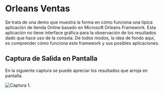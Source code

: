 # Orleans Ventas 

Se trata de una demo que muestra la forma en cómo funciona una típica aplicación de tienda Online basado en Microsoft Orleans Framework. Esta aplicación no tiene interface gráfica para la observación de los resultados dado que hace uso de la consola. De todos modos, la idea de fondo aquí, es comprender cómo funciona este framework y sus posibles aplicaciones. 

## Captura de Salida en Pantalla 

En la siguiente captura se puede apreciar los resultados que arroja en pantalla. 

![Captura 1.](/docs/console_out.png "Consola de Salida.")
